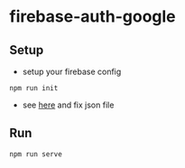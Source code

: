 # firebase-auth-google

## Setup
- setup your firebase config
```
npm run init
```
- see [here](https://support.google.com/firebase/answer/7015592?hl=en#web&zippy=%2Cin-this-article) and fix json file

## Run
```bash
npm run serve
```
